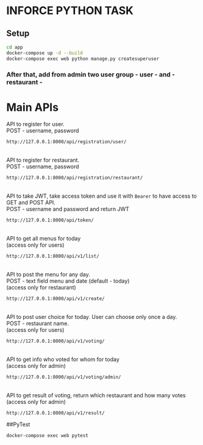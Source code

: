 # INFORCE PYTHON TASK

## Setup
```bash
cd app
docker-compose up -d --build
docker-compose exec web python manage.py createsuperuser

```
### After that, add from admin two user group - user - and - restaurant -
# Main APIs
API to register for user. \
POST - username, password
```bash
http://127.0.0.1:8000/api/registration/user/
```
\
API to register for restaurant. \
POST - username, password
```bash
http://127.0.0.1:8000/api/registration/restaurant/
```
\
API to take JWT, take access token and use it with `Bearer` to have access to GET and POST API. \
POST - username and password and return JWT
```bash
http://127.0.0.1:8000/api/token/
```
\
API to get all menus for today \
(access only for users)
```bash
http://127.0.0.1:8000/api/v1/list/
```
\
API to post the menu for any day. \
POST - text field menu and date (default - today) \
(access only for restaurant)
```bash
http://127.0.0.1:8000/api/v1/create/
```
\
API to post user choice for today. User can choose only once a day.\
POST - restaurant name.  \
(access only for users)
```bash
http://127.0.0.1:8000/api/v1/voting/
```
\
API to get info who voted for whom for today \
(access only for admin)
```bash
http://127.0.0.1:8000/api/v1/voting/admin/
```
\
API to get result of voting, return which restaurant and how many votes \
(access only for admin)
```bash
http://127.0.0.1:8000/api/v1/result/
```

##PyTest
```bash
docker-compose exec web pytest
```

